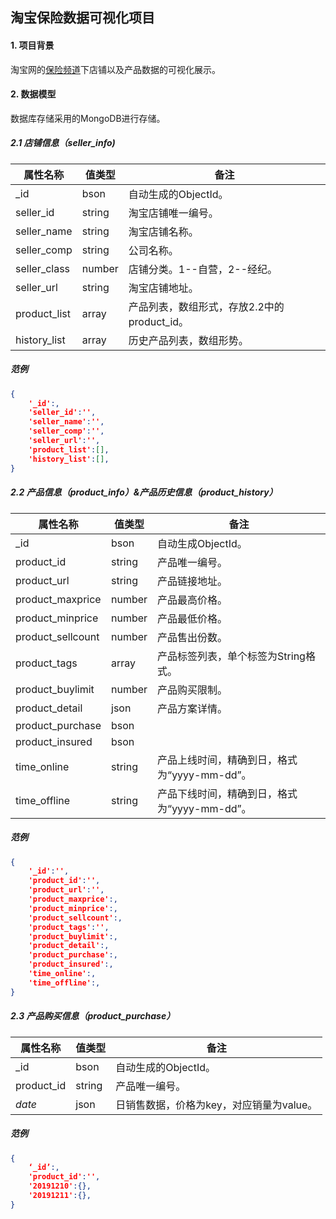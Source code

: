 ##	淘宝保险数据可视化项目



####	1.	项目背景

淘宝网的[保险频道](https://baoxian.taobao.com)下店铺以及产品数据的可视化展示。



####	2.	数据模型

数据库存储采用的MongoDB进行存储。



#####	2.1	店铺信息（seller_info)

| 属性名称     | 值类型 | 备注                                        |
| ------------ | ------ | ------------------------------------------- |
| _id          | bson   | 自动生成的ObjectId。                        |
| seller_id    | string | 淘宝店铺唯一编号。                          |
| seller_name  | string | 淘宝店铺名称。                              |
| seller_comp  | string | 公司名称。                                  |
| seller_class | number | 店铺分类。1--自营，2--经纪。                |
| seller_url   | string | 淘宝店铺地址。                              |
| product_list | array  | 产品列表，数组形式，存放2.2中的product_id。 |
| history_list | array  | 历史产品列表，数组形势。                    |

#####	范例

```json
{
    '_id':,
    'seller_id':'',
    'seller_name':'',
    'seller_comp':'',
    'seller_url':'',
    'product_list':[],
	'history_list':[],
}
```



#####	2.2	产品信息（product_info）&产品历史信息（product_history）

| 属性名称          | 值类型 | 备注                                         |
| ----------------- | ------ | -------------------------------------------- |
| _id               | bson   | 自动生成ObjectId。                           |
| product_id        | string | 产品唯一编号。                               |
| product_url       | string | 产品链接地址。                               |
| product_maxprice  | number | 产品最高价格。                               |
| product_minprice  | number | 产品最低价格。                               |
| product_sellcount | number | 产品售出份数。                               |
| product_tags      | array  | 产品标签列表，单个标签为String格式。         |
| product_buylimit  | number | 产品购买限制。                               |
| product_detail    | json   | 产品方案详情。                               |
| product_purchase  | bson   |                                              |
| product_insured   | bson   |                                              |
| time_online       | string | 产品上线时间，精确到日，格式为“yyyy-mm-dd”。 |
| time_offline      | string | 产品下线时间，精确到日，格式为“yyyy-mm-dd”。 |

#####	范例

```json
{
    '_id':'',
    'product_id':'',
    'product_url':'',
    'product_maxprice':,
    'product_minprice':,
    'product_sellcount':,
    'product_tags':'',
    'product_buylimit':,
    'product_detail':,
    'product_purchase':,
    'product_insured':,
    'time_online':,
    'time_offline':,
}
```



#####	2.3	产品购买信息（product_purchase）

| 属性名称   | 值类型 | 备注                                     |
| ---------- | ------ | ---------------------------------------- |
| _id        | bson   | 自动生成的ObjectId。                     |
| product_id | string | 产品唯一编号。                           |
| *date*     | json   | 日销售数据，价格为key，对应销量为value。 |

#####	范例

```json
{
    ‘_id’:,
    'product_id':'',
    '20191210':{},
	'20191211':{},
}
```

